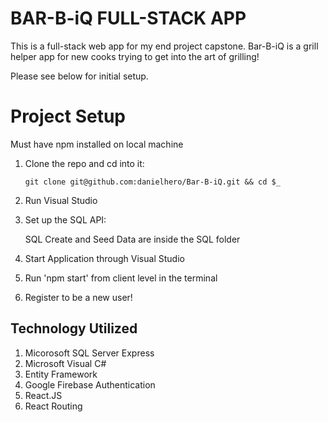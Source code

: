 # BAR-B-iQ FULL-STACK APP

This is a full-stack web app for my end project capstone. Bar-B-iQ is a grill helper app for new cooks trying to get into the art of grilling!

Please see below for initial setup.

# Project Setup

Must have npm installed on local machine

1. Clone the repo and cd into it:

   `git clone git@github.com:danielhero/Bar-B-iQ.git && cd $_`

1. Run Visual Studio

1. Set up the SQL API:

   SQL Create and Seed Data are inside the SQL folder

1. Start Application through Visual Studio

1. Run 'npm start' from client level in the terminal

1. Register to be a new user!

## Technology Utilized

1. Micorosoft SQL Server Express
1. Microsoft Visual C#
1. Entity Framework
1. Google Firebase Authentication
1. React.JS
1. React Routing
